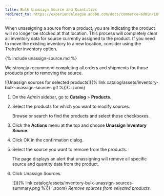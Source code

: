```yaml
---
title: Bulk Unassign Source and Quantities
redirect_to: https://experienceleague.adobe.com/docs/commerce-admin/inventory/quantities/bulk-assignment.html
---
```


When unassigning a source from a product, you are indicating the product will no longer be stocked at that location. This process will completely clear all inventory data for source currently assigned to the product. If you need to move the existing inventory to a new location, consider using the Transfer inventory option.

{% include unassign-source.md %}

We strongly recommend completing all orders and shipments for those products prior to removing the source.

![Unassign sources for selected products]({% link catalog/assets/inventory-bulk-unassign-sources.gif %}){: .zoom}

1. On the _Admin_ sidebar, go to **Catalog** > **Products**.

1. Select the products for which you want to modify sources.

   Browse or search to find the products and select those checkboxes.

1. Click the **Actions** menu at the top and choose **Unassign Inventory Source**.

1. Click <span class="btn">OK</span> in the confirmation dialog.

1. Select the source you want to remove from the products.

   The page displays an alert that unassigning will remove all specific source and quantity data from the product.

1. Click <span class="btn">Unassign Sources</span>.

    ![]({% link catalog/assets/inventory-bulk-unassign-sources-summary.png %}){: .zoom}
    _Remove sources from selected products_
